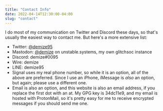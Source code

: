 ```yaml
---
title: "Contact Info"
date: 2022-04-14T12:30:00-04:00
slug: "contact"
---
```


I do most of my communication on Twitter and Discord these days, so that's usually the easiest way to contact me. But here's a more extensive list:

- Twitter: [@demize95](https://twitter.com/demize95)
- Mastodon: <a rel="me" href="https://unstable.systems/@demize">@demize</a> on unstable.systems, my own glitchsoc instance
- Discord: demize#0095
- Wire: demize
- LINE: demize95
- Signal uses my real phone number, so while it is an option, all of the above are preferred. Since I use an iPhone, iMessage is *also* an option, but again; please use a different one.
- Email is also an option, and this website is also an email address, if you replace the first dot with an at. My GPG key is 34dc11e9, and my email is hosted with ProtonMail, so it's pretty easy for me to receive encrypted messages if you should send me one.
